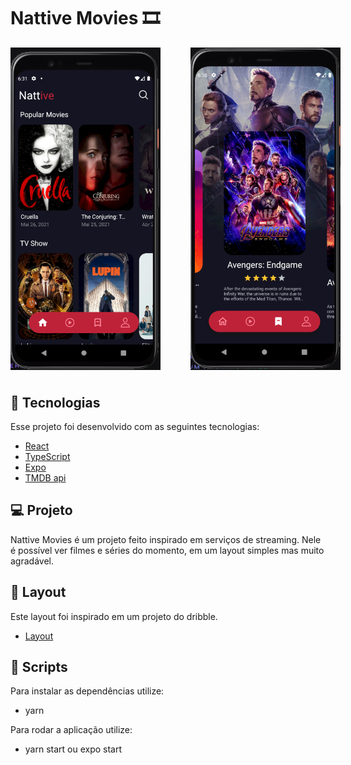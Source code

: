  <h1>Nattive Movies 🎞 </h1>

<div style="display: flex; gap: 3rem; margin-bottom: 40px; ">
  <img src="./.github/home.png" alt="Imagem da home do app" width=" 240px" heigth="480px"/>
  <img src="./.github/favorites.png" alt="Imagem da pagina de favoritos do app"  width=" 240px" heigth="480px"/>
</div>

## 🚀 Tecnologias

Esse projeto foi desenvolvido com as seguintes tecnologias:

- [React](https://reactjs.org)
- [TypeScript](https://www.typescriptlang.org/)
- [Expo](https://docs.expo.io/)
- [TMDB api](https://developers.themoviedb.org/3)

## 💻 Projeto

Nattive Movies é um projeto feito inspirado em serviços de streaming. Nele é possível
ver filmes e séries do momento, em um layout simples mas muito agradável.

## 🔖 Layout

Este layout foi inspirado em um projeto do dribble.

- [Layout](https://dribbble.com/shots/14791304-Movies-app-design/attachments/6497678?mode=media)

## 📁 Scripts

Para instalar as dependências utilize:

- yarn

Para rodar a aplicação utilize:

- yarn start ou expo start
